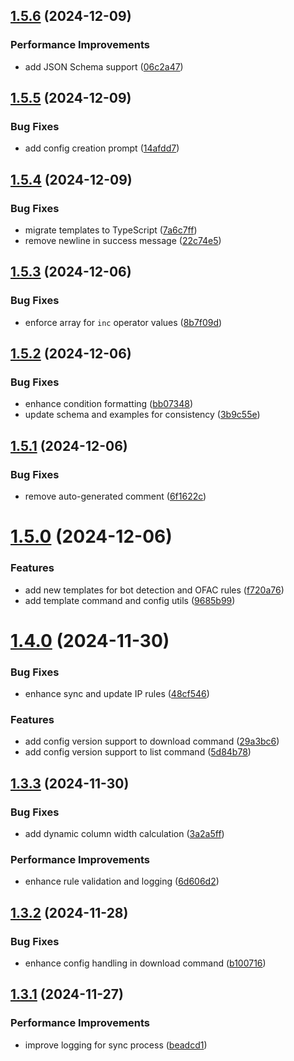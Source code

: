 ## [1.5.6](https://github.com/gfargo/vercel-doorman/compare/v1.5.5...v1.5.6) (2024-12-09)


### Performance Improvements

* add JSON Schema support ([06c2a47](https://github.com/gfargo/vercel-doorman/commit/06c2a473f78f94b80e9eb84a01db6dea9541dd19))

## [1.5.5](https://github.com/gfargo/vercel-doorman/compare/v1.5.4...v1.5.5) (2024-12-09)


### Bug Fixes

* add config creation prompt ([14afdd7](https://github.com/gfargo/vercel-doorman/commit/14afdd76d94dad8b44e815a2eb9f3fcfffeb53a9))

## [1.5.4](https://github.com/gfargo/vercel-doorman/compare/v1.5.3...v1.5.4) (2024-12-09)


### Bug Fixes

* migrate templates to TypeScript ([7a6c7ff](https://github.com/gfargo/vercel-doorman/commit/7a6c7ff059ae63a16a2048ffdc35513237c047e8))
* remove newline in success message ([22c74e5](https://github.com/gfargo/vercel-doorman/commit/22c74e516604ea206959337aecbe5578e82cc9e1))

## [1.5.3](https://github.com/gfargo/vercel-doorman/compare/v1.5.2...v1.5.3) (2024-12-06)


### Bug Fixes

* enforce array for `inc` operator values ([8b7f09d](https://github.com/gfargo/vercel-doorman/commit/8b7f09dbeb82bff38de3a4f177345c5c98637f3f))

## [1.5.2](https://github.com/gfargo/vercel-doorman/compare/v1.5.1...v1.5.2) (2024-12-06)


### Bug Fixes

* enhance condition formatting ([bb07348](https://github.com/gfargo/vercel-doorman/commit/bb07348f8e52357db6b00d29a69a04b7c023f9de))
* update schema and examples for consistency ([3b9c55e](https://github.com/gfargo/vercel-doorman/commit/3b9c55eda396d4371403db18a7a1a9408c9be8bc))

## [1.5.1](https://github.com/gfargo/vercel-doorman/compare/v1.5.0...v1.5.1) (2024-12-06)


### Bug Fixes

* remove auto-generated comment ([6f1622c](https://github.com/gfargo/vercel-doorman/commit/6f1622cfeb2dc817519f47eccd2614cea0ce79aa))

# [1.5.0](https://github.com/gfargo/vercel-doorman/compare/v1.4.0...v1.5.0) (2024-12-06)


### Features

* add new templates for bot detection and OFAC rules ([f720a76](https://github.com/gfargo/vercel-doorman/commit/f720a76412211c9960d6538378093dd90d7ed30c))
* add template command and config utils ([9685b99](https://github.com/gfargo/vercel-doorman/commit/9685b9999f4ae33bebfff1ddf36ef38a17f5ec60))

# [1.4.0](https://github.com/gfargo/vercel-doorman/compare/v1.3.3...v1.4.0) (2024-11-30)


### Bug Fixes

* enhance sync and update IP rules ([48cf546](https://github.com/gfargo/vercel-doorman/commit/48cf5465e0e04bc318a46ca99b68018242f11b45))


### Features

* add config version support to download command ([29a3bc6](https://github.com/gfargo/vercel-doorman/commit/29a3bc6651ea3297fd4759a550deb58b14f7048f))
* add config version support to list command ([5d84b78](https://github.com/gfargo/vercel-doorman/commit/5d84b787740100c4386e656e909814549dd0d22d))

## [1.3.3](https://github.com/gfargo/vercel-doorman/compare/v1.3.2...v1.3.3) (2024-11-30)


### Bug Fixes

* add dynamic column width calculation ([3a2a5ff](https://github.com/gfargo/vercel-doorman/commit/3a2a5ff12655c408065dd2e80759548075dcdc94))


### Performance Improvements

* enhance rule validation and logging ([6d606d2](https://github.com/gfargo/vercel-doorman/commit/6d606d22a3d5e9f05180198eb538e88f687309a0))

## [1.3.2](https://github.com/gfargo/vercel-doorman/compare/v1.3.1...v1.3.2) (2024-11-28)


### Bug Fixes

* enhance config handling in download command ([b100716](https://github.com/gfargo/vercel-doorman/commit/b10071689bb643cb511ccac4f0c9de5e7141a2de))

## [1.3.1](https://github.com/gfargo/vercel-doorman/compare/v1.3.0...v1.3.1) (2024-11-27)


### Performance Improvements

* improve logging for sync process ([beadcd1](https://github.com/gfargo/vercel-doorman/commit/beadcd13494ccbda48b69a8e7e1fef19a4a1c4b8))
